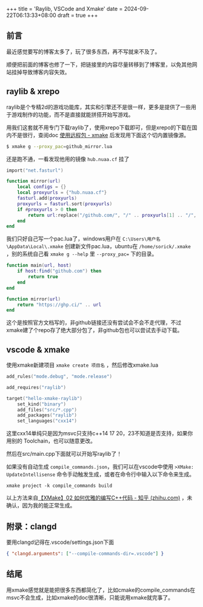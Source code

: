 +++
title = 'Raylib, VSCode and Xmake'
date = 2024-09-22T06:13:33+08:00
draft = true
+++

## 前言

最近感觉要写的博客太多了，玩了很多东西，再不写就来不及了。

顺便把前面的博客也修了一下，把链接里的内容尽量转移到了博客里，以免其他网站挂掉导致博客内容失效。

## raylib & xrepo

raylib是个专精2d的游戏功能库，其实和引擎还不是很一样，更多是提供了一些用于游戏制作的功能，而不是直接就能拼搭开始写游戏。

用我们这套就不用专门下载raylib了，使用xrepo下载即可，但是xrepo的下载在国内不是很行，查阅doc [使用远程包 - xmake](https://xmake.io/#/zh-cn/package/remote_package?id=%e9%95%9c%e5%83%8f%e4%bb%a3%e7%90%86) 后发现用下面这个切内置镜像源。

```bash
$ xmake g --proxy_pac=github_mirror.lua
```

还是跑不通，一看发现他用的镜像 `hub.nuaa.cf` 挂了

```lua
import("net.fasturl")

function mirror(url)
    local configs = {}
    local proxyurls = {"hub.nuaa.cf"}
    fasturl.add(proxyurls)
    proxyurls = fasturl.sort(proxyurls)
    if #proxyurls > 0 then
        return url:replace("/github.com/", "/" .. proxyurls[1] .. "/", {plain = true})
    end
end
```

我们只好自己写一个pac.lua了，windows用户在 `C:\Users\用户名\AppData\Local\.xmake` 创建新文件pac.lua，ubuntu在 `/home/sorick/.xmake` ，别的系统自己看  `xmake g --help` 里 `--proxy_pac=` 下的目录。

```lua
function main(url, host)
    if host:find("github.com") then
        return true
    end
end

function mirror(url)
    return "https://ghp.ci/" .. url
end
```

这个是按照官方文档写的，非github链接还没有尝试会不会不走代理，不过xmake建了个repo存了绝大部分包了，非github包也可以尝试去手动下载。

## vscode & xmake

使用xmake新建项目 `xmake create 项目名` ，然后修改xmake.lua

```lua
add_rules("mode.debug", "mode.release")

add_requires("raylib")

target("hello-xmake-raylib")
    set_kind("binary")
    add_files("src/*.cpp")
    add_packages("raylib")
    set_languages("cxx14")

```

这里cxx14单纯只是因为msvc只支持c++14 17 20，23不知道是否支持，如果你用别的 Toolchain，也可以随意更改。

然后在src/main.cpp下面就可以开始写raylib了！

如果没有自动生成 `compile_commands.json`，我们可以在vscode中使用 `>XMake: UpdateIntellisense` 命令手动触发生成，或者在命令行中输入以下命令来生成。

```text
xmake project -k compile_commands build
```

以上方法来自[【XMake】02 如何优雅的编写C++代码 - 知乎 (zhihu.com)](https://zhuanlan.zhihu.com/p/655452448#:~:text=%E5%85%B6%E4%B8%ADC/C++%E6%8F%92%E4%BB%B6%E4%BD%BF%E5%BE%97vscode%E6%8B%A5%E6%9C%89%E4%BA%86%E8%B0%83%E8%AF%95C++%E4%BB%A3%E7%A0%81%E7%9A%84%E8%83%BD%E5%8A%9B%EF%BC%8Cclangd%E6%8F%90%E4%BE%9B%E4%BA%86%EF%BC%88%E7%9B%B8%E6%AF%94%E4%BA%8E%E5%BE%AE%E8%BD%AF%E7%9A%84IntelliSense%EF%BC%89%E6%9B%B4%E5%A5%BD%E7%9A%84%E4%BB%A3%E7%A0%81%E6%A3%80%E6%9F%A5%E5%92%8C%E8%A1%A5%E5%85%A8%E3%80%82%E5%AE%89%E8%A3%85clangd%E4%B9%8B%E5%90%8E%E4%BC%9A%E6%8F%90%E7%A4%BA%E6%98%AF%E5%90%A6%E7%A6%81%E7%94%A8IntelliSense%EF%BC%8C%E9%80%89%E6%8B%A9%E7%A6%81%E7%94%A8%E5%8D%B3%E5%8F%AF%E3%80%82) ，未确认，因为我的能正常生成。

## 附录：clangd

要用clangd记得在.vscode/settings.json下面

```json
{ "clangd.arguments": ["--compile-commands-dir=.vscode"] }
```

## 结尾

用xmake感觉就是能把很多东西都简化了，比如cmake的compile_commands在msvc不会生成，比如xmake的doc很清晰，只能说用xmake就完事了。
